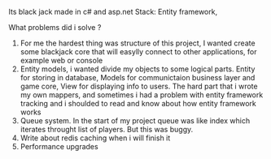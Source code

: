 Its black jack made in c# and asp.net 
Stack: Entity framework, 

What problems did i solve ?
1) For me the hardest thing was structure of this project, I wanted create some blackjack core that will easylly connect to other applications, for example web or console
2) Entity models, i wanted divide my objects to some logical parts. Entity for storing in database, Models for communictaion business layer and game core, View for displaying info to users. The hard part that i wrote my own mappers, and sometimes i had a problem with entity framework tracking and i shoulded to read and know about how entity framework works
3) Queue system. In the start of my project queue was like index which iterates throught list of players. But this was buggy.
4) Write about redis caching when i will finish it
5) Performance upgrades 
